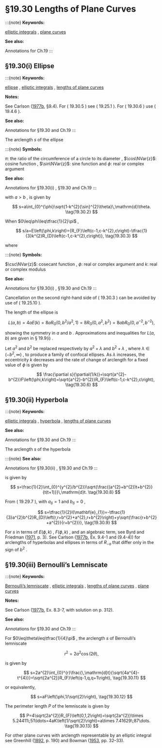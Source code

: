 # §19.30 Lengths of Plane Curves

:::{note}
**Keywords:**

[elliptic integrals](http://dlmf.nist.gov/search/search?q=elliptic%20integrals) , [plane curves](http://dlmf.nist.gov/search/search?q=plane%20curves)

**See also:**

Annotations for Ch.19
:::


## §19.30(i) Ellipse

:::{note}
**Keywords:**

[ellipse](http://dlmf.nist.gov/search/search?q=ellipse) , [elliptic integrals](http://dlmf.nist.gov/search/search?q=elliptic%20integrals) , [lengths of plane curves](http://dlmf.nist.gov/search/search?q=lengths%20of%20plane%20curves)

**Notes:**

See Carlson ([1977b](./bib/C.html#bib434 "Special Functions of Applied Mathematics"), §9.4). For ( 19.30.5 ) see ( 19.25.1 ). For ( 19.30.6 ) use ( 19.4.6 ).

**See also:**

Annotations for §19.30 and Ch.19
:::

The arclength $s$ of the ellipse

:::{note}
**Symbols:**

$\pi$: the ratio of the circumference of a circle to its diameter , $\cos\NVar{z}$: cosine function , $\sin\NVar{z}$: sine function and $\phi$: real or complex argument

**See also:**

Annotations for §19.30(i) , §19.30 and Ch.19
:::

with $a>b$ , is given by


<a id="E2"></a>
$$
s=a\int_{0}^{\phi}\sqrt{1-k^{2}{\sin}^{2}\theta}\,\mathrm{d}\theta. \tag{19.30.2}
$$

When $0\leq\phi\leq\tfrac{1}{2}\pi$ ,


<a id="E3"></a>
$$
s/a=E\left(\phi,k\right)={R_{F}\left(c-1,c-k^{2},c\right)-\tfrac{1}{3}k^{2}R_{D}\left(c-1,c-k^{2},c\right)}, \tag{19.30.3}
$$

where

:::{note}
**Symbols:**

$\csc\NVar{z}$: cosecant function , $\phi$: real or complex argument and $k$: real or complex modulus

**See also:**

Annotations for §19.30(i) , §19.30 and Ch.19
:::

Cancellation on the second right-hand side of ( 19.30.3 ) can be avoided by use of ( 19.25.10 ).

The length of the ellipse is


<a id="E5"></a>
$$
L(a,b)=4aE\left(k\right)=8aR_{G}\left(0,b^{2}/a^{2},1\right)=8R_{G}\left(0,a^{2},b^{2}\right)=8abR_{G}\left(0,a^{-2},b^{-2}\right), \tag{19.30.5}
$$

showing the symmetry in $a$ and $b$ . Approximations and inequalities for $L(a,b)$ are given in § 19.9(i) .

Let $a^{2}$ and $b^{2}$ be replaced respectively by $a^{2}+\lambda$ and $b^{2}+\lambda$ , where $\lambda\in(-b^{2},\infty)$ , to produce a family of confocal ellipses. As $\lambda$ increases, the eccentricity $k$ decreases and the rate of change of arclength for a fixed value of $\phi$ is given by


<a id="E6"></a>
$$
\frac{\partial s}{\partial(1/k)}=\sqrt{a^{2}-b^{2}}F\left(\phi,k\right)=\sqrt{a^{2}-b^{2}}R_{F}\left(c-1,c-k^{2},c\right), \tag{19.30.6}
$$


## §19.30(ii) Hyperbola

:::{note}
**Keywords:**

[elliptic integrals](http://dlmf.nist.gov/search/search?q=elliptic%20integrals) , [hyperbola](http://dlmf.nist.gov/search/search?q=hyperbola) , [lengths of plane curves](http://dlmf.nist.gov/search/search?q=lengths%20of%20plane%20curves)

**See also:**

Annotations for §19.30 and Ch.19
:::

The arclength $s$ of the hyperbola

:::{note}
**See also:**

Annotations for §19.30(ii) , §19.30 and Ch.19
:::

is given by


<a id="E8"></a>
$$
s=\frac{1}{2}\int_{0}^{y^{2}/b^{2}}\sqrt{\frac{(a^{2}+b^{2})t+b^{2}}{t(t+1)}}\,\mathrm{d}t. \tag{19.30.8}
$$

From ( 19.29.7 ), with $a_{\delta}=1$ and $b_{\delta}=0$ ,


<a id="E9"></a>
$$
s=\tfrac{1}{2}I(\mathbf{e}_{1})=-\tfrac{1}{3}a^{2}b^{2}R_{D}\left(r,r+b^{2}+a^{2},r+b^{2}\right)+y\sqrt{\frac{r+b^{2}+a^{2}}{r+b^{2}}}, \tag{19.30.9}
$$

For $s$ in terms of $E\left(\phi,k\right)$ , $F\left(\phi,k\right)$ , and an algebraic term, see Byrd and Friedman ([1971](./bib/B.html#bib400 "Handbook of Elliptic Integrals for Engineers and Scientists"), p. 3). See Carlson ([1977b](./bib/C.html#bib434 "Special Functions of Applied Mathematics"), Ex. 9.4-1 and (9.4-4)) for arclengths of hyperbolas and ellipses in terms of $R_{-a}$ that differ only in the sign of $b^{2}$ .


## §19.30(iii) Bernoulli’s Lemniscate

:::{note}
**Keywords:**

[Bernoulli’s lemniscate](http://dlmf.nist.gov/search/search?q=Bernoulli%20lemniscate) , [elliptic integrals](http://dlmf.nist.gov/search/search?q=elliptic%20integrals) , [lengths of plane curves](http://dlmf.nist.gov/search/search?q=lengths%20of%20plane%20curves) , [plane curves](http://dlmf.nist.gov/search/search?q=plane%20curves)

**Notes:**

See Carlson ([1977b](./bib/C.html#bib434 "Special Functions of Applied Mathematics"), Ex. 8.3-7, with solution on p. 312).

**See also:**

Annotations for §19.30 and Ch.19
:::

For $0\leq\theta\leq\tfrac{1}{4}\pi$ , the arclength $s$ of Bernoulli’s lemniscate


<a id="E10"></a>
$$
r^{2}=2a^{2}\cos\left(2\theta\right), \tag{19.30.10}
$$

is given by


<a id="E11"></a>
$$
s=2a^{2}\int_{0}^{r}\frac{\,\mathrm{d}t}{\sqrt{4a^{4}-t^{4}}}=\sqrt{2a^{2}}R_{F}\left(q-1,q,q+1\right), \tag{19.30.11}
$$

or equivalently,


<a id="E12"></a>
$$
s=aF\left(\phi,1/\sqrt{2}\right), \tag{19.30.12}
$$

The perimeter length $P$ of the lemniscate is given by


<a id="E13"></a>
$$
P=4\sqrt{2a^{2}}R_{F}\left(0,1,2\right)=\sqrt{2a^{2}}\times 5.24411\;51\ldots=4aK\left(1/\sqrt{2}\right)=a\times 7.41629\;87\dots. \tag{19.30.13}
$$

For other plane curves with arclength representable by an elliptic integral see Greenhill ([1892](./bib/G.html#bib983 "The Applications of Elliptic Functions"), p. 190) and Bowman ([1953](./bib/B.html#bib325 "Introduction to Elliptic Functions with Applications"), pp. 32–33).
